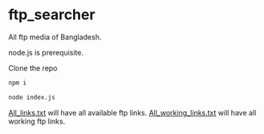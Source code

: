# ftp_searcher
All ftp media of Bangladesh.

node.js is prerequisite.

Clone the repo
```bash
npm i
```

```bash
node index.js
```

[All_links.txt](https://github.com/Sourav9063/ftp_searcher/blob/main/All_links.txt) will have all available ftp links.
[All_working_links.txt](https://github.com/Sourav9063/ftp_searcher/blob/main/All_working_links.txt) will have all working ftp links.

